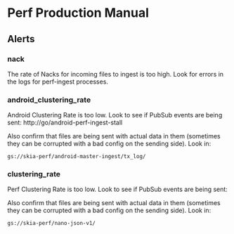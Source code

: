 # Perf Production Manual

## Alerts

### nack

The rate of Nacks for incoming files to ingest is too high. Look for errors
in the logs for perf-ingest processes.

### android_clustering_rate

Android Clustering Rate is too low. Look to see if PubSub events are being sent:
http://go/android-perf-ingest-stall

Also confirm that files are being sent with actual data in them (sometimes they
can be corrupted with a bad config on the sending side). Look in:

    gs://skia-perf/android-master-ingest/tx_log/

### clustering_rate

Perf Clustering Rate is too low. Look to see if PubSub events are being sent:

Also confirm that files are being sent with actual data in them (sometimes they
can be corrupted with a bad config on the sending side). Look in:

    gs://skia-perf/nano-json-v1/

